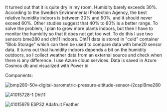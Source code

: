 
It turned out that it is quite dry in my room. Humidity barely exceeds 30%. According to the Swedish Environmental Protection Agency, the best relative humidity indoors is between 30% and 50%, and it should never exceed 60%. Other studies suggest that 40% to 60% is a better range.
To solve the problem, I plan to grow more plants indoors, but then I have to monitor the humidity so that it does not get too wet.
To do this I use two sensors bme280 and dht11 indoors. Dht11 data is stored in "cold" container "Blob Storage" which can then be used to compare data with bme20 sensor data.
It turns out that humidity indoors depends a bit on the humidity outdoors, so I collect weather data from an external source and check when there is any difference.
I use Azure cloud services. Data is saved in Azure Cosmos db and visualized with Power bi


Components:


 
![bmp280-50v-digital-barometric-pressure-altitude-sensor-i2cspi](https://user-images.githubusercontent.com/71280566/163167546-49b3b61d-047d-499d-aa34-c8a3e4ffe507.jpg)Bme280



![41015728-1](https://user-images.githubusercontent.com/71280566/163166280-6def7d31-2126-42b8-89b2-fe7727a09472.jpg) Dht11


![41015979](https://user-images.githubusercontent.com/71280566/163166335-e1d63906-78bf-4e88-ab65-2e7d22585c75.jpg) ESP32 Adafruit Feather 
